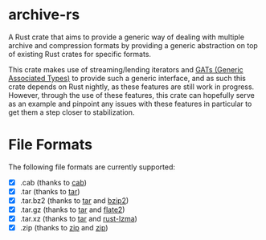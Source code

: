 # archive-rs

A Rust crate that aims to provide a generic way of dealing with multiple archive and compression formats by providing a generic abstraction on top of existing Rust crates for specific formats.

This crate makes use of streaming/lending iterators and [GATs (Generic Associated Types)](https://blog.rust-lang.org/2021/08/03/GATs-stabilization-push.html) to provide such a generic interface, and as such this crate depends on Rust nightly, as these features are still work in progress.
However, through the use of these features, this crate can hopefully serve as an example and pinpoint any issues with these features in particular to get them a step closer to stabilization.

# File Formats

The following file formats are currently supported:

* [x] .cab (thanks to [cab](https://crates.io/crates/cab))
* [x] .tar (thanks to [tar](https://crates.io/crates/tar))
* [x] .tar.bz2 (thanks to [tar](https://crates.io/crates/tar) and [bzip2](https://crates.io/crates/bzip2))
* [x] .tar.gz (thanks to [tar](https://crates.io/crates/tar) and [flate2](https://crates.io/crates/flate2))
* [x] .tar.xz (thanks to [tar](https://crates.io/crates/tar) and [rust-lzma](https://crates.io/crates/rust-lzma))
* [x] .zip (thanks to [zip](https://crates.io/crates/zip) and [zip](https://crates.io/crates/zip))
